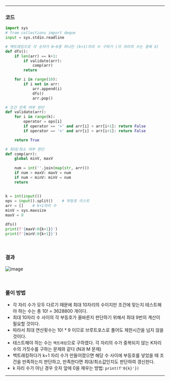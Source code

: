 ___
### 코드
```python
import sys
# from collections import deque
input = sys.stdin.readline

# 백트래킹으로 각 숫자가 0~9중 하나인 (k+1)자리 수 구하기 (각 자리의 수는 중복 X)
def dfs():
    if len(arr) == k+1:
        if validate(arr):
            comp(arr)
        return

    for i in range(10):
        if i not in arr:
            arr.append(i)
            dfs()
            arr.pop()

# 조건 만족 여부 판단
def validate(arr):
    for i in range(k):
        operator = ops[i]
        if operator == '>' and arr[i] < arr[i+1]: return False
        if operator == '<' and arr[i] > arr[i+1]: return False

    return True

# 최대/최소 여부 판단
def comp(arr):
    global minV, maxV
    
    num = int(''.join(map(str, arr)))
    if num > maxV: maxV = num
    if num < minV: minV = num
    return
        
        
k = int(input())
ops = input().split()    # 부등호 리스트
arr = []    # k+1자리 수
minV = sys.maxsize
maxV = 0

dfs()
print(f'{maxV:0{k+1}}')
print(f'{minV:0{k+1}}')
```
<br>

### 결과
![image](https://github.com/minsuhan1/challenge100-codingtest-study/assets/50696567/07b8afdc-5821-4bf1-bd8b-ac08227d6402)

<br>

### 풀이 방법
- 각 자리 수가 모두 다르기 때문에 최대 10자리의 수이지만 조건에 맞는지 테스트해야 하는 수는 총 10! = 3628800 개이다. 
- 최대 10자리 수 사이의 각 부등호가 올바른지 판단하기 위해서 최대 9번의 계산이 필요할 것이다.
- 따라서 최대 연산횟수는 10! * 9 이므로 브루트포스로 풀어도 제한시간을 넘지 않을 것이다.
- 테스트해야 하는 수는 `백트래킹`으로 구하였다. 각 자리의 수가 중복되지 않는 K자리 수의 가짓수를 구하는 문제와 같다 (N과 M 문제)
- 백트래킹하다가 k+1 자리 수가 만들어졌으면 해당 수 사이에 부등호를 넣었을 때 조건을 만족하는지 판단하고, 만족한다면 최대/최소값인지도 판단하여 갱신한다.
- k 자리 수가 아닌 경우 숫자 앞에 0을 채우는 방법: `print(f'0{k}'})`
___
